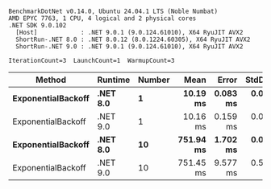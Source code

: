 ```

BenchmarkDotNet v0.14.0, Ubuntu 24.04.1 LTS (Noble Numbat)
AMD EPYC 7763, 1 CPU, 4 logical and 2 physical cores
.NET SDK 9.0.102
  [Host]            : .NET 9.0.1 (9.0.124.61010), X64 RyuJIT AVX2
  ShortRun-.NET 8.0 : .NET 8.0.12 (8.0.1224.60305), X64 RyuJIT AVX2
  ShortRun-.NET 9.0 : .NET 9.0.1 (9.0.124.61010), X64 RyuJIT AVX2

IterationCount=3  LaunchCount=1  WarmupCount=3  

```
| Method             | Runtime  | Number | Mean      | Error    | StdDev   | Min       | Max       | Allocated |
|------------------- |--------- |------- |----------:|---------:|---------:|----------:|----------:|----------:|
| **ExponentialBackoff** | **.NET 8.0** | **1**      |  **10.19 ms** | **0.083 ms** | **0.005 ms** |  **10.19 ms** |  **10.20 ms** |     **520 B** |
| ExponentialBackoff | .NET 9.0 | 1      |  10.16 ms | 0.159 ms | 0.009 ms |  10.15 ms |  10.17 ms |     520 B |
| **ExponentialBackoff** | **.NET 8.0** | **10**     | **751.94 ms** | **1.702 ms** | **0.093 ms** | **751.84 ms** | **752.03 ms** |    **4120 B** |
| ExponentialBackoff | .NET 9.0 | 10     | 751.45 ms | 9.577 ms | 0.525 ms | 750.85 ms | 751.80 ms |    3832 B |
